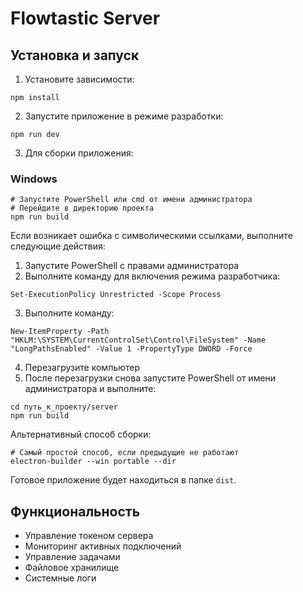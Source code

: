 
# Flowtastic Server

## Установка и запуск

1. Установите зависимости:
```
npm install
```

2. Запустите приложение в режиме разработки:
```
npm run dev
```

3. Для сборки приложения:

### Windows
```
# Запустите PowerShell или cmd от имени администратора
# Перейдите в директорию проекта
npm run build
```

Если возникает ошибка с символическими ссылками, выполните следующие действия:

1. Запустите PowerShell с правами администратора
2. Выполните команду для включения режима разработчика:
```
Set-ExecutionPolicy Unrestricted -Scope Process
```
3. Выполните команду:
```
New-ItemProperty -Path "HKLM:\SYSTEM\CurrentControlSet\Control\FileSystem" -Name "LongPathsEnabled" -Value 1 -PropertyType DWORD -Force
```
4. Перезагрузите компьютер
5. После перезагрузки снова запустите PowerShell от имени администратора и выполните:
```
cd путь_к_проекту/server
npm run build
```

Альтернативный способ сборки:
```
# Самый простой способ, если предыдущие не работают
electron-builder --win portable --dir
```

Готовое приложение будет находиться в папке `dist`.

## Функциональность

- Управление токеном сервера
- Мониторинг активных подключений
- Управление задачами
- Файловое хранилище
- Системные логи
